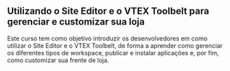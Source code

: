 ## Utilizando o Site Editor e o VTEX Toolbelt para gerenciar e customizar sua loja

Este curso tem como objetivo introduzir os desenvolvedores em como utilizar o Site Editor e o VTEX Toolbelt, de forma a aprender como gerenciar os diferentes tipos de workspace, publicar e instalar aplicações e, por fim, como customizar sua frente de loja.